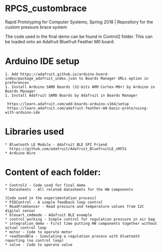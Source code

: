 # RPCS_custombrace
Rapid Prototyping for Computer Systems, Spring 2018 | Repository for the custom pressure brace system

The code used in the final demo can be found in Control2 folder. This can be loaded onto an Adafruit Bluefruit Feather M0 board.

# Arduino IDE setup
    1. Add https://adafruit.github.io/arduino-board-index/package_adafruit_index.json to Boards Manager URLs option in preferences
    1. Install Arduino SAMD Boards (32-bits ARM Cortex-M0+) by Arduino in Boards Manager
    1. Install Adafruit SAMD Boards by Adafruit in Boards Manager

     https://learn.adafruit.com/add-boards-arduino-v164/setup
     https://learn.adafruit.com/adafruit-feather-m0-basic-proto/using-with-arduino-ide


# Libraries used
    * Bluetooth LE Module - Adafruit BLE SPI Friend 
      https://github.com/adafruit/Adafruit_BluefruitLE_nRF51
    * Arduino Wire

# Content of each folder:

    * Control2 - Code used for final demo
    * Datasheets - All related datasheets for the HW components

    [Code used in the experimentation process]
    * PIDControl - A simple feedback loop control
    * ReadFromSensor - Read pressure and temperature values from I2C digital sensor
    * bleuart_cmdmode - Adafruit BLE example
    * control_working - Simple control for regulation pressure in air bag
    * integration_demo - First time putting HW components together without actual control loop
    * motor - Code to operate motor
    * readSendBle - Simulating a regulation process with bluetooth reporting (no control loop)
    * valve - Code to operate valve
